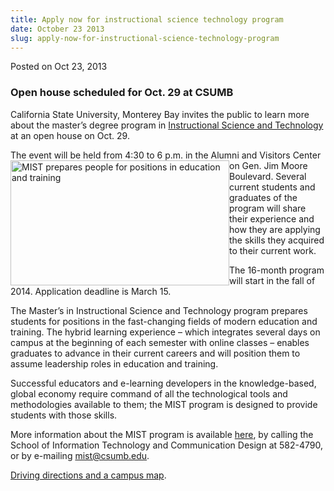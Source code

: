 ```yaml
---
title: Apply now for instructional science technology program
date: October 23 2013
slug: apply-now-for-instructional-science-technology-program
---
```


  



<span class="date">Posted on Oct 23, 2013    </span>
<h3>Open house scheduled for Oct. 29 at CSUMB</h3>
<p>California State University, Monterey Bay invites the public to
learn more about the master&#x2019;s degree program in <a href="https://csumb.edu/mist" rel="nofollow">Instructional Science and
Technology</a> at an open house on Oct. 29.</p>
<p>The event will be held from 4:30 to 6 p.m. in the Alumni and
Visitors Center on Gen. Jim Moore&#xA0;<img alt="MIST prepares people for positions in education and training" src="https://news.csumb.edu/sites/default/files/65/attachments/news/images/mist_for_web.jpg" style="float:left; width:350px; height:200px">Boulevard. Several
current students and graduates of the program will share their
experience and how they are applying the skills they acquired to
their current work.</img></p>
<p>The 16-month program will start in the fall of 2014. Application
deadline is March 15.</p>
<p>The Master&#x2019;s in Instructional Science and Technology program
prepares students for positions in the fast-changing fields of
modern education and training. The hybrid learning experience &#x2013;
which integrates several days on campus at the beginning of each
semester with online classes &#x2013; enables graduates to advance in
their current careers and will position them to assume leadership
roles in education and training.</p>
<p>Successful educators and e-learning developers in the
knowledge-based, global economy require command of all the
technological tools and methodologies available to them; the MIST
program is designed to provide students with those skills.</p>
<p>More information about the MIST program is available <a href="https://csumb.edu/mist" rel="nofollow">here</a>, by calling the
School of Information Technology and Communication Design at
582-4790, or by e-mailing <a href="mailto:mist@csumb.edu">mist@csumb.edu</a>.</p>
<p><a href="https://csumb.edu/maps" rel="nofollow">Driving
directions and a campus map</a>.<br>
&#xA0;</br></p>





```
